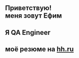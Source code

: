 ## Приветствую! <br> меня зовут Ефим
## Я QA Engineer
## моё резюме на <a href='https://spb.hh.ru/resume/f76bb59fff0821846c0039ed1f795376594775'>hh.ru</a>
<!--
**EphimSh/EphimSh** is a ✨ _special_ ✨ repository because its `README.md` (this file) appears on your GitHub profile.

Here are some ideas to get you started:

- 🔭 I’m currently working on ...
- 🌱 I’m currently learning ...
- 👯 I’m looking to collaborate on ...
- 🤔 I’m looking for help with ...
- 💬 Ask me about ...
- 📫 How to reach me: ...
- 😄 Pronouns: ...
- ⚡ Fun fact: ...
-->
